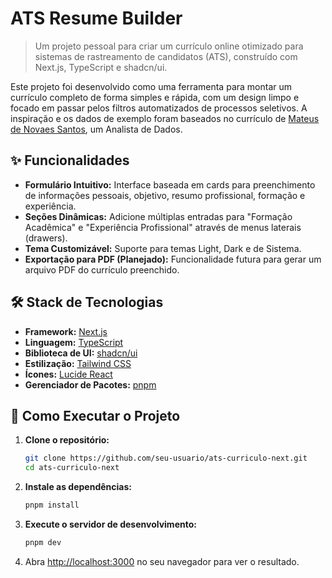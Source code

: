 # ATS Resume Builder

> Um projeto pessoal para criar um currículo online otimizado para sistemas de rastreamento de candidatos (ATS), construído com Next.js, TypeScript e shadcn/ui.

Este projeto foi desenvolvido como uma ferramenta para montar um currículo completo de forma simples e rápida, com um design limpo e focado em passar pelos filtros automatizados de processos seletivos. A inspiração e os dados de exemplo foram baseados no currículo de [Mateus de Novaes Santos](https://www.google.com/search?q=https://www.linkedin.com/in/mateus-novaes), um Analista de Dados.

## ✨ Funcionalidades

  * **Formulário Intuitivo:** Interface baseada em cards para preenchimento de informações pessoais, objetivo, resumo profissional, formação e experiência.
  * **Seções Dinâmicas:** Adicione múltiplas entradas para "Formação Acadêmica" e "Experiência Profissional" através de menus laterais (drawers).
  * **Tema Customizável:** Suporte para temas Light, Dark e de Sistema.
  * **Exportação para PDF (Planejado):** Funcionalidade futura para gerar um arquivo PDF do currículo preenchido.

## 🛠️ Stack de Tecnologias

  * **Framework:** [Next.js](https://nextjs.org/)
  * **Linguagem:** [TypeScript](https://www.typescriptlang.org/)
  * **Biblioteca de UI:** [shadcn/ui](https://ui.shadcn.com/)
  * **Estilização:** [Tailwind CSS](https://tailwindcss.com/)
  * **Ícones:** [Lucide React](https://lucide.dev/)
  * **Gerenciador de Pacotes:** [pnpm](https://pnpm.io/)

## 🚀 Como Executar o Projeto

1.  **Clone o repositório:**

    ```bash
    git clone https://github.com/seu-usuario/ats-curriculo-next.git
    cd ats-curriculo-next
    ```

2.  **Instale as dependências:**

    ```bash
    pnpm install
    ```

3.  **Execute o servidor de desenvolvimento:**

    ```bash
    pnpm dev
    ```

4.  Abra [http://localhost:3000](https://www.google.com/search?q=http://localhost:3000) no seu navegador para ver o resultado.
